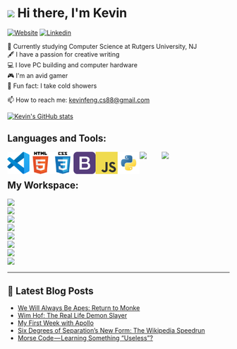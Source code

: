 # <img src="https://raw.githubusercontent.com/iampavangandhi/iampavangandhi/master/gifs/Hi.gif" width="30px"> Hi there, I'm Kevin

[![Website](https://img.shields.io/badge/kevinfeng.ga-grey?style=for-the-badge&url=https%3A%2F%2Fkevinfeng.ga)](https://kevinfeng.ga/)
[![Linkedin](https://img.shields.io/badge/LinkedIn-blue?style=for-the-badge&logo=linkedin&labelColor=blue&link=https://www.linkedin.com/in/kevin-feng-87a174202/)](https://www.linkedin.com/in/kevin-feng-87a174202/)

:school: Currently studying Computer Science at Rutgers University, NJ</br>
:fountain_pen: I have a passion for creative writing</br>
:computer: I love PC building and computer hardware</br>
:video_game: I'm an avid gamer</br>
:shower: Fun fact: I take cold showers

📫 How to reach me: <a href="mailto:kevinfeng.cs88@gmail.com">kevinfeng.cs88@gmail.com</a>

[![Kevin's GitHub stats](https://github-readme-stats.vercel.app/api?username=kevinfengcs88&bg_color=90,01000f,1c1c1c&title_color=fd5dff&text_color=83fff5)](https://github.com/anuraghazra/github-readme-stats)

## Languages and Tools:
<img align="left" width=50px src="https://raw.githubusercontent.com/github/explore/80688e429a7d4ef2fca1e82350fe8e3517d3494d/topics/visual-studio-code/visual-studio-code.png">
<img align="left" width=50px src="https://raw.githubusercontent.com/github/explore/80688e429a7d4ef2fca1e82350fe8e3517d3494d/topics/html/html.png">
<img align="left" width=50px src="https://raw.githubusercontent.com/github/explore/80688e429a7d4ef2fca1e82350fe8e3517d3494d/topics/css/css.png">
<img align="left" width=50px src="https://raw.githubusercontent.com/github/explore/80688e429a7d4ef2fca1e82350fe8e3517d3494d/topics/bootstrap/bootstrap.png">
<img align="left" width=50px src="https://raw.githubusercontent.com/github/explore/80688e429a7d4ef2fca1e82350fe8e3517d3494d/topics/javascript/javascript.png">
<img align="left" width=50px src="https://raw.githubusercontent.com/github/explore/80688e429a7d4ef2fca1e82350fe8e3517d3494d/topics/python/python.png">
<img align="left" width=50px src="https://upload.wikimedia.org/wikipedia/commons/1/18/C_Programming_Language.svg">
<img align="left" width=50px src="https://brandslogos.com/wp-content/uploads/images/large/java-logo-1.png"></br></br>

## My Workspace:
<img height=50 src="https://img.shields.io/badge/windows-%230078D6.svg?&style=for-the-badge&logo=windows&logoColor=white"></br>
<img height=50 src="https://img.shields.io/badge/Zen 2-Ryzen%203700X-%23ED1C24?style=for-the-badge&logo=AMD"></br>
<img height=50 src="https://img.shields.io/badge/Corsair-Vengeance RGB PRO 16 GB-%23ffd900?style=for-the-badge&logo=corsair"></br>
<img height=50 src="https://img.shields.io/badge/RDNA%202-RX%206800-%23ED1C24?style=for-the-badge&logo=AMD"></br>
<img height=50 src="https://img.shields.io/badge/ROG%20STRIX-B550--F-%23000000?style=for-the-badge&logo=asus"></br>
<img height=50 src="https://img.shields.io/badge/Corsair-RM750x-%23ffd900?style=for-the-badge&logo=corsair"></br>
<img height=50 src="https://img.shields.io/badge/WD__Black-SN750 500 GB-%23000000?style=for-the-badge&logo=westerndigital"></br>
<img height=50 src="https://img.shields.io/badge/BarraCuda-2%20TB-%236EBE49?style=for-the-badge&logo=seagate"></br>

---

## 📕 Latest Blog Posts
<!-- BLOG-POST-LIST:START -->
- [We Will Always Be Apes: Return to Monke](https://kevinfeng-cs88.medium.com/we-will-always-be-apes-return-to-monke-38f4848961f3?source=rss-952aa1b4a284------2)
- [Wim Hof: The Real Life Demon Slayer](https://kevinfeng-cs88.medium.com/wim-hof-the-real-life-demon-slayer-cacecd9f769?source=rss-952aa1b4a284------2)
- [My First Week with Apollo](https://kevinfeng-cs88.medium.com/my-first-week-with-apollo-658ad5824134?source=rss-952aa1b4a284------2)
- [Six Degrees of Separation’s New Form: The Wikipedia Speedrun](https://medium.com/nerd-for-tech/six-degrees-of-separations-new-form-the-wikipedia-speedrun-cdceeac3ada6?source=rss-952aa1b4a284------2)
- [Morse Code — Learning Something “Useless”?](https://medium.com/the-shadow/morse-code-learning-something-useless-9c0d97891960?source=rss-952aa1b4a284------2)
<!-- BLOG-POST-LIST:END -->
